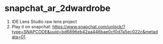 # snapchat_ar_2dwardrobe
1. IDE Lens Studio raw lens project
2. Play it on snapchat: https://www.snapchat.com/unlock/?type=SNAPCODE&uuid=bd6896eb42aa446bae0cf0d7a5ec022c&metadata=01
